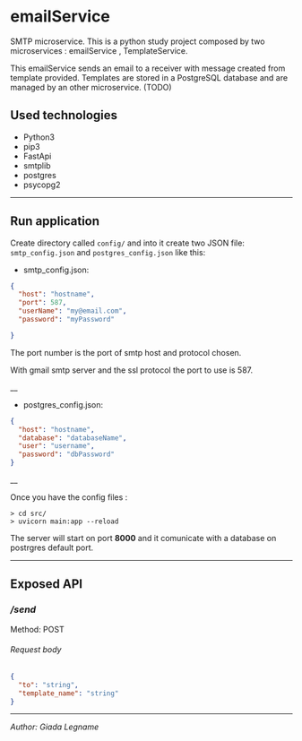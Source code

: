 # emailService

SMTP microservice. 
This is a python study project composed by two microservices : emailService , TemplateService.

This emailService sends an email to a receiver with message created from template provided.
Templates are stored in a PostgreSQL database and are managed by an other microservice.
(TODO)

## Used technologies

* Python3
* pip3
* FastApi
* smtplib
* postgres
* psycopg2
___
## Run application

Create directory called `config/` and into it create two JSON file: `smtp_config.json` and `postgres_config.json` 
like this:

* smtp_config.json:
```json
{
  "host": "hostname",
  "port": 587, 
  "userName": "my@email.com",
  "password": "myPassword"

}
```
The port number is the port of smtp host and protocol chosen. 

With gmail smtp server and the ssl protocol the port to use is 587.

__
* postgres_config.json:
```json
{
  "host": "hostname",
  "database": "databaseName",
  "user": "username",
  "password": "dbPassword"
}
```
__

Once you have the config files :
```commandline
> cd src/
> uvicorn main:app --reload
```
The server will start on port **8000** and it comunicate with a database on postrgres default port.

___

## Exposed API

### */send*
Method: POST

###### Request body
```json
{
  "to": "string",
  "template_name": "string"
}
```
___

*Author: Giada Legname*